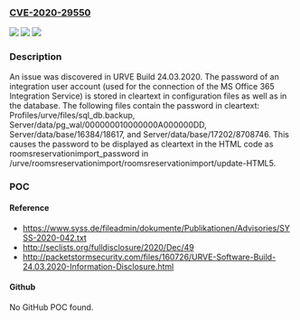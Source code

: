 ### [CVE-2020-29550](https://cve.mitre.org/cgi-bin/cvename.cgi?name=CVE-2020-29550)
![](https://img.shields.io/static/v1?label=Product&message=n%2Fa&color=blue)
![](https://img.shields.io/static/v1?label=Version&message=n%2Fa&color=blue)
![](https://img.shields.io/static/v1?label=Vulnerability&message=n%2Fa&color=brighgreen)

### Description

An issue was discovered in URVE Build 24.03.2020. The password of an integration user account (used for the connection of the MS Office 365 Integration Service) is stored in cleartext in configuration files as well as in the database. The following files contain the password in cleartext: Profiles/urve/files/sql_db.backup, Server/data/pg_wal/000000010000000A000000DD, Server/data/base/16384/18617, and Server/data/base/17202/8708746. This causes the password to be displayed as cleartext in the HTML code as roomsreservationimport_password in /urve/roomsreservationimport/roomsreservationimport/update-HTML5.

### POC

#### Reference
- https://www.syss.de/fileadmin/dokumente/Publikationen/Advisories/SYSS-2020-042.txt
- http://seclists.org/fulldisclosure/2020/Dec/49
- http://packetstormsecurity.com/files/160726/URVE-Software-Build-24.03.2020-Information-Disclosure.html

#### Github
No GitHub POC found.

